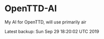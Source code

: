 # OpenTTD-AI
My AI for OpenTTD, will use primarily air

Latest backup: Sun Sep 29 18:20:02 UTC 2019
